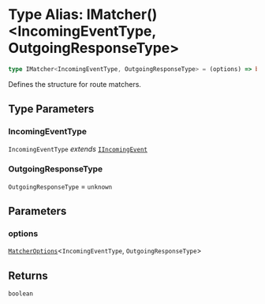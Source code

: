 # Type Alias: IMatcher()\<IncomingEventType, OutgoingResponseType\>

```ts
type IMatcher<IncomingEventType, OutgoingResponseType> = (options) => boolean;
```

Defines the structure for route matchers.

## Type Parameters

### IncomingEventType

`IncomingEventType` *extends* [`IIncomingEvent`](../interfaces/IIncomingEvent.md)

### OutgoingResponseType

`OutgoingResponseType` = `unknown`

## Parameters

### options

[`MatcherOptions`](../../matchers/interfaces/MatcherOptions.md)\<`IncomingEventType`, `OutgoingResponseType`\>

## Returns

`boolean`
